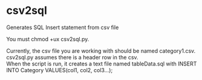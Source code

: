 # csv2sql
Generates SQL Insert statement from csv file

You must chmod +ux csv2sql.py.  

Currently, the csv file you are working with should be named category1.csv.  
csv2sql.py assumes there is a header row in the csv.  
When the script is run, it creates a text file named tableData.sql with
INSERT INTO Category VALUES(col1, col2, col3...);
